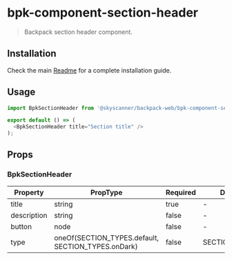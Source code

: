 # bpk-component-section-header

> Backpack section header component.

## Installation

Check the main [Readme](https://github.com/skyscanner/backpack#usage) for a complete installation guide.

## Usage

```js
import BpkSectionHeader from '@skyscanner/backpack-web/bpk-component-section-header';

export default () => (
  <BpkSectionHeader title="Section title" />
);
```

## Props

### BpkSectionHeader

| Property    | PropType                   | Required | Default Value |
|-------------|----------------------------|----------|---------------|
| title       | string                     | true     | -             |
| description | string                     | false    | -             |
| button      | node                       | false    | -             |
| type        | oneOf(SECTION_TYPES.default, SECTION_TYPES.onDark) | false    | SECTION_TYPES.default       |
